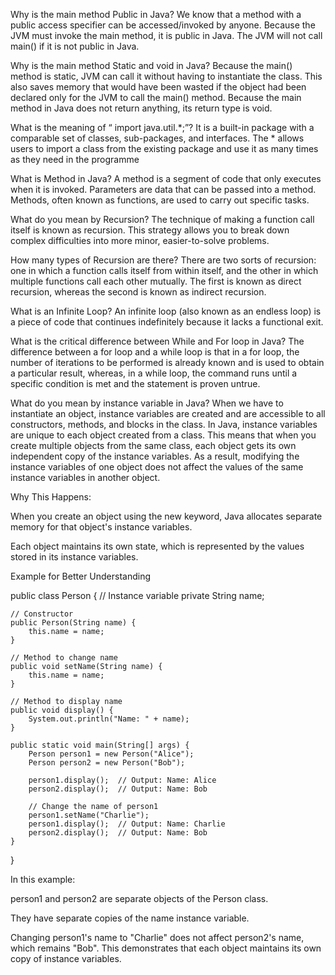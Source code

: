 Why is the main method Public in Java?
We know that a method with a public access specifier can be accessed/invoked by anyone. Because the JVM must invoke the main method, it is public in Java. The JVM will not call main() if it is not public in Java.
 
Why is the main method Static and void in Java?
Because the main() method is static, JVM can call it without having to instantiate the class. This also saves memory that would have been wasted if the object had been declared only for the JVM to call the main() method.
Because the main method in Java does not return anything, its return type is void.
 
What is the meaning of “ import java.util.*;”?
It is a built-in package with a comparable set of classes, sub-packages, and interfaces. The * allows users to import a class from the existing package and use it as many times as they need in the programme



What is Method in Java?
A method is a segment of code that only executes when it is invoked. Parameters are data that can be passed into a method. Methods, often known as functions, are used to carry out specific tasks.
 
What do you mean by Recursion?
The technique of making a function call itself is known as recursion. This strategy allows you to break down complex difficulties into more minor, easier-to-solve problems.
 
How many types of Recursion are there?
There are two sorts of recursion: one in which a function calls itself from within itself, and the other in which multiple functions call each other mutually. The first is known as direct recursion, whereas the second is known as indirect recursion.
 
What is an Infinite Loop?
An infinite loop (also known as an endless loop) is a piece of code that continues indefinitely because it lacks a functional exit.
 
What is the critical difference between While and For loop in Java?
The difference between a for loop and a while loop is that in a for loop, the number of iterations to be performed is already known and is used to obtain a particular result, whereas, in a while loop, the command runs until a specific condition is met and the statement is proven untrue.
 
What do you mean by instance variable in Java?
When we have to instantiate an object, instance variables are created and are accessible to all constructors, methods, and blocks in the class.
In Java, instance variables are unique to each object created from a class. This means that when you create multiple objects from the same class, each object gets its own independent copy of the instance variables. As a result, modifying the instance variables of one object does not affect the values of the same instance variables in another object.

Why This Happens:

When you create an object using the new keyword, Java allocates separate memory for that object's instance variables.

Each object maintains its own state, which is represented by the values stored in its instance variables.


Example for Better Understanding

public class Person {
    // Instance variable
    private String name;

    // Constructor
    public Person(String name) {
        this.name = name;
    }

    // Method to change name
    public void setName(String name) {
        this.name = name;
    }

    // Method to display name
    public void display() {
        System.out.println("Name: " + name);
    }

    public static void main(String[] args) {
        Person person1 = new Person("Alice");
        Person person2 = new Person("Bob");

        person1.display();  // Output: Name: Alice
        person2.display();  // Output: Name: Bob

        // Change the name of person1
        person1.setName("Charlie");
        person1.display();  // Output: Name: Charlie
        person2.display();  // Output: Name: Bob
    }
}

In this example:

person1 and person2 are separate objects of the Person class.

They have separate copies of the name instance variable.

Changing person1's name to "Charlie" does not affect person2's name, which remains "Bob". This demonstrates that each object maintains its own copy of instance variables.


